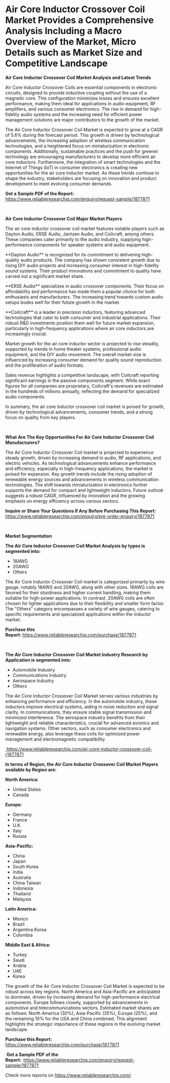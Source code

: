 <p><h1>Air Core Inductor Crossover Coil Market Provides a Comprehensive Analysis Including a Macro Overview of the Market, Micro Details such as Market Size and Competitive Landscape</h1></p><p><strong>Air Core Inductor Crossover Coil Market Analysis and Latest Trends</strong></p>
<p><p>Air Core Inductor Crossover Coils are essential components in electronic circuits, designed to provide inductive coupling without the use of a magnetic core. This configuration minimizes losses and ensures excellent performance, making them ideal for applications in audio equipment, RF amplifiers, and various consumer electronics. The rise in demand for high-fidelity audio systems and the increasing need for efficient power management solutions are major contributors to the growth of the market.</p><p>The Air Core Inductor Crossover Coil Market is expected to grow at a CAGR of 5.6% during the forecast period. This growth is driven by technological advancements, the increasing adoption of wireless communication technologies, and a heightened focus on miniaturization in electronic components. Additionally, sustainable practices and the push for greener technology are encouraging manufacturers to develop more efficient air core inductors. Furthermore, the integration of smart technologies and the Internet of Things (IoT) in consumer electronics is creating new opportunities for the air core inductor market. As these trends continue to shape the industry, stakeholders are focusing on innovation and product development to meet evolving consumer demands.</p></p>
<p><strong>Get a Sample PDF of the Report:&nbsp;</strong> <a href="https://www.reliableresearchiq.com/enquiry/request-sample/1877871?utm_campaign=2731&utm_medium=2&utm_source=Github&utm_content=ia&utm_term=06042025&utm_id=air-core-inductor-crossover-coil">https://www.reliableresearchiq.com/enquiry/request-sample/1877871</a></p>
<p>&nbsp;</p>
<p><strong>Air Core Inductor Crossover Coil Major Market Players</strong></p>
<p><p>The air core inductor crossover coil market features notable players such as Dayton Audio, ERSE Audio, Jantzen Audio, and Coilcraft, among others. These companies cater primarily to the audio industry, supplying high-performance components for speaker systems and audio equipment.</p><p>**Dayton Audio** is recognized for its commitment to delivering high-quality audio products. The company has shown consistent growth due to rising DIY audio projects and increasing consumer interest in high-fidelity sound systems. Their product innovations and commitment to quality have carved out a significant market share.</p><p>**ERSE Audio** specializes in audio crossover components. Their focus on affordability and performance has made them a popular choice for both enthusiasts and manufacturers. The increasing trend towards custom audio setups bodes well for their future growth in the market.</p><p>**Coilcraft** is a leader in precision inductors, featuring advanced technologies that cater to both consumer and industrial applications. Their robust R&D investments position them well for future market expansion, particularly in high-frequency applications where air core inductors are increasingly crucial.</p><p>Market growth for the air core inductor sector is projected to rise steadily, supported by trends in home theater systems, professional audio equipment, and the DIY audio movement. The overall market size is influenced by increasing consumer demand for quality sound reproduction and the proliferation of audio formats.</p><p>Sales revenue highlights a competitive landscape, with Coilcraft reporting significant earnings in the passive components segment. While exact figures for all companies are proprietary, Coilcraft's revenues are estimated in the hundreds of millions annually, reflecting the demand for specialized audio components.</p><p>In summary, the air core inductor crossover coil market is poised for growth, driven by technological advancements, consumer trends, and a strong focus on quality from key players.</p></p>
<p>&nbsp;</p>
<p><strong>What Are The Key Opportunities For Air Core Inductor Crossover Coil Manufacturers?</strong></p>
<p><p>The Air Core Inductor Crossover Coil market is projected to experience steady growth, driven by increasing demand in audio, RF applications, and electric vehicles. As technological advancements enhance performance and efficiency, especially in high-frequency applications, the market is poised for expansion. Key growth trends include the rising adoption of renewable energy sources and advancements in wireless communication technologies. The shift towards miniaturization in electronics further supports the demand for compact and lightweight inductors. Future outlook suggests a robust CAGR, influenced by innovation and the growing emphasis on energy efficiency across various sectors.</p></p>
<p><strong>Inquire or Share Your Questions If Any Before Purchasing This Report:</strong> <a href="https://www.reliableresearchiq.com/enquiry/pre-order-enquiry/1877871?utm_campaign=2731&utm_medium=2&utm_source=Github&utm_content=ia&utm_term=06042025&utm_id=air-core-inductor-crossover-coil">https://www.reliableresearchiq.com/enquiry/pre-order-enquiry/1877871</a></p>
<p>&nbsp;</p>
<p><strong>Market Segmentation</strong></p>
<p><strong>The Air Core Inductor Crossover Coil Market Analysis by types is segmented into:</strong></p>
<p><ul><li>18AWG</li><li>20AWG</li><li>Others</li></ul></p>
<p><p>The Air Core Inductor Crossover Coil market is categorized primarily by wire gauge, notably 18AWG and 20AWG, along with other sizes. 18AWG coils are favored for their sturdiness and higher current handling, making them suitable for high-power applications. In contrast, 20AWG coils are often chosen for lighter applications due to their flexibility and smaller form factor. The "Others" category encompasses a variety of wire gauges, catering to specific requirements and specialized applications within the inductor market.</p></p>
<p><strong>Purchase this Report:&nbsp;</strong><a href="https://www.reliableresearchiq.com/purchase/1877871?utm_campaign=2731&utm_medium=2&utm_source=Github&utm_content=ia&utm_term=06042025&utm_id=air-core-inductor-crossover-coil">https://www.reliableresearchiq.com/purchase/1877871</a></p>
<p>&nbsp;</p>
<p><strong>The Air Core Inductor Crossover Coil Market Industry Research by Application is segmented into:</strong></p>
<p><ul><li>Automobile Industry</li><li>Communications Industry</li><li>Aerospace Industry</li><li>Others</li></ul></p>
<p><p>The Air Core Inductor Crossover Coil Market serves various industries by enhancing performance and efficiency. In the automobile industry, these inductors improve electrical systems, aiding in noise reduction and signal clarity. In communications, they ensure stable signal transmission and minimized interference. The aerospace industry benefits from their lightweight and reliable characteristics, crucial for advanced avionics and navigation systems. Other sectors, such as consumer electronics and renewable energy, also leverage these coils for optimized power management and electromagnetic compatibility.</p></p>
<p><a href="https://www.reliableresearchiq.com/air-core-inductor-crossover-coil-r1877871?utm_campaign=2731&utm_medium=2&utm_source=Github&utm_content=ia&utm_term=06042025&utm_id=air-core-inductor-crossover-coil">&nbsp;https://www.reliableresearchiq.com/air-core-inductor-crossover-coil-r1877871</a></p>
<p><strong>In terms of Region, the Air Core Inductor Crossover Coil Market Players available by Region are:</strong></p>
<p>
    <p> <strong> North America: </strong>
        <ul>
            <li>United States</li>
            <li>Canada</li>
        </ul>
        </p> 
    <p> <strong> Europe: </strong>
        <ul>
            <li>Germany</li>
            <li>France</li>
            <li>U.K.</li>
            <li>Italy</li>
            <li>Russia</li>
        </ul>
        </p> 
    <p> <strong> Asia-Pacific: </strong>
        <ul>
            <li>China</li>
            <li>Japan</li>
            <li>South Korea</li>
            <li>India</li>
            <li>Australia</li>
            <li>China Taiwan</li>
            <li>Indonesia</li>
            <li>Thailand</li>
            <li>Malaysia</li>
        </ul>
        </p> 
    <p> <strong> Latin America: </strong>
        <ul>
            <li>Mexico</li>
            <li>Brazil</li>
            <li>Argentina Korea</li>
            <li>Colombia</li>
        </ul>
        </p> 
    <p> <strong> Middle East & Africa: </strong>
        <ul>
            <li>Turkey</li>
            <li>Saudi</li>
            <li>Arabia</li>
            <li>UAE</li>
            <li>Korea</li>
        </ul>
    </p>
    </p>
<p><p>The growth of the Air Core Inductor Crossover Coil Market is expected to be robust across key regions. North America and Asia-Pacific are anticipated to dominate, driven by increasing demand for high-performance electrical components. Europe follows closely, supported by advancements in automotive and telecommunications sectors. Estimated market shares are as follows: North America (30%), Asia-Pacific (35%), Europe (25%), and the remaining 10% for the USA and China combined. This alignment highlights the strategic importance of these regions in the evolving market landscape.</p></p>
<p><strong>Purchase this Report: </strong><a href="https://www.reliableresearchiq.com/purchase/1877871?utm_campaign=2731&utm_medium=2&utm_source=Github&utm_content=ia&utm_term=06042025&utm_id=air-core-inductor-crossover-coil">https://www.reliableresearchiq.com/purchase/1877871</a></p>
<p>&nbsp;<strong>Get a Sample PDF of the Report:&nbsp;&nbsp;</strong><a href="https://www.reliableresearchiq.com/enquiry/request-sample/1877871?utm_campaign=2731&utm_medium=2&utm_source=Github&utm_content=ia&utm_term=06042025&utm_id=air-core-inductor-crossover-coil">https://www.reliableresearchiq.com/enquiry/request-sample/1877871</a></p>
<p><strong></strong></p>
<p>Check more reports on <a href="https://www.reliableresearchiq.com/?utm_campaign=2731&utm_medium=2&utm_source=Github&utm_content=ia&utm_term=06042025&utm_id=air-core-inductor-crossover-coil">https://www.reliableresearchiq.com/</a></p>